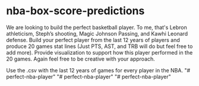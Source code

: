 # nba-box-score-predictions

We are looking to build the perfect basketball player. To me, that's Lebron athleticism, Steph’s shooting, Magic Johnson Passing, and Kawhi Leonard defense. Build your perfect player from the last 12 years of players and produce 20 games stat lines (Just PTS, AST, and TRB will do but feel free to add more). Provide visualization to support how this player performed in the 20 games. Again feel free to be creative with your approach. 

Use the .csv with the last 12 years of games for every player in the NBA.
"# perfect-nba-player" 
"# perfect-nba-player" 
"# perfect-nba-player" 
